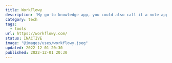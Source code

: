 ```yaml
---
title: WorkFlowy
description: 'My go-to knowledge app, you could also call it a note app. Basically it is an endless list.'
category: tech
tags:
  - tools
url: https://workflowy.com/
status: INACTIVE
image: "@images/uses/workflowy.jpeg"
updated: 2022-12-01 20:30
published: 2022-12-01 20:30
---
```

